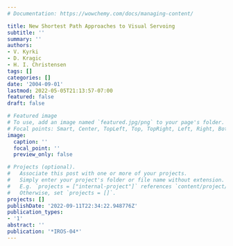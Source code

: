 ```yaml
---
# Documentation: https://wowchemy.com/docs/managing-content/

title: New Shortest Path Approaches to Visual Servoing
subtitle: ''
summary: ''
authors:
- V. Kyrki
- D. Kragic
- H. I. Christensen
tags: []
categories: []
date: '2004-09-01'
lastmod: 2022-05-05T21:13:57-07:00
featured: false
draft: false

# Featured image
# To use, add an image named `featured.jpg/png` to your page's folder.
# Focal points: Smart, Center, TopLeft, Top, TopRight, Left, Right, BottomLeft, Bottom, BottomRight.
image:
  caption: ''
  focal_point: ''
  preview_only: false

# Projects (optional).
#   Associate this post with one or more of your projects.
#   Simply enter your project's folder or file name without extension.
#   E.g. `projects = ["internal-project"]` references `content/project/deep-learning/index.md`.
#   Otherwise, set `projects = []`.
projects: []
publishDate: '2022-09-11T22:34:22.948776Z'
publication_types:
- '1'
abstract: ''
publication: '*IROS-04*'
---
```

